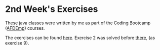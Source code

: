 # 2nd Week's Exercises

These java classes were written by me as part of the Coding Bootcamp ([AFDEmp]) courses.

The exercises can be found [here]. Exercise 2 was solved before [there], (as exercise 9).

[AFDEmp]: <http://www.afdemp.org/>
[here]: <https://codeandwork.github.io/courses/java/linearDataStructures-p.html#/44>
[there]:<https://github.com/GiannisMitr/Exercises/tree/master/1st%20Week/2nd%20Day>